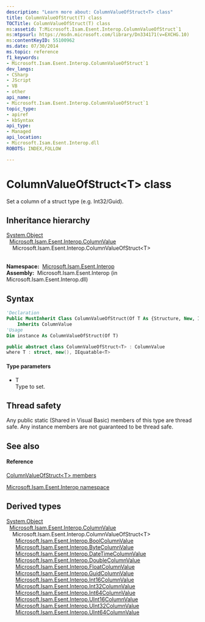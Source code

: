 ```yaml
---
description: "Learn more about: ColumnValueOfStruct<T> class"
title: ColumnValueOfStruct(T) class
TOCTitle: ColumnValueOfStruct(T) class
ms:assetid: T:Microsoft.Isam.Esent.Interop.ColumnValueOfStruct`1
ms:mtpsurl: https://msdn.microsoft.com/library/Dn334171(v=EXCHG.10)
ms:contentKeyID: 55100962
ms.date: 07/30/2014
ms.topic: reference
f1_keywords:
- Microsoft.Isam.Esent.Interop.ColumnValueOfStruct`1
dev_langs:
- CSharp
- JScript
- VB
- other
api_name: 
- Microsoft.Isam.Esent.Interop.ColumnValueOfStruct`1
topic_type: 
- apiref
- kbSyntax
api_type: 
- Managed
api_location: 
- Microsoft.Isam.Esent.Interop.dll
ROBOTS: INDEX,FOLLOW

---
```


# ColumnValueOfStruct\<T\> class

Set a column of a struct type (e.g. Int32/Guid).

## Inheritance hierarchy

[System.Object](/dotnet/api/system.object)  
  [Microsoft.Isam.Esent.Interop.ColumnValue](./columnvalue-class.md)  
    Microsoft.Isam.Esent.Interop.ColumnValueOfStruct\<T\>  
      

**Namespace:**  [Microsoft.Isam.Esent.Interop](./microsoft.isam.esent.interop-namespace.md)  
**Assembly:**  Microsoft.Isam.Esent.Interop (in Microsoft.Isam.Esent.Interop.dll)

## Syntax

``` vb
'Declaration
Public MustInherit Class ColumnValueOfStruct(Of T As {Structure, New, IEquatable(Of T)}) _
    Inherits ColumnValue
'Usage
Dim instance As ColumnValueOfStruct(Of T)
```

``` csharp
public abstract class ColumnValueOfStruct<T> : ColumnValue
where T : struct, new(), IEquatable<T>
```

#### Type parameters

  - T  
    Type to set.

## Thread safety

Any public static (Shared in Visual Basic) members of this type are thread safe. Any instance members are not guaranteed to be thread safe.

## See also

#### Reference

[ColumnValueOfStruct\<T\> members](./columnvalueofstruct-t-members.md)

[Microsoft.Isam.Esent.Interop namespace](./microsoft.isam.esent.interop-namespace.md)

## Derived types

[System.Object](/dotnet/api/system.object)  
  [Microsoft.Isam.Esent.Interop.ColumnValue](./columnvalue-class.md)  
    Microsoft.Isam.Esent.Interop.ColumnValueOfStruct\<T\>  
      [Microsoft.Isam.Esent.Interop.BoolColumnValue](dn334148\(v=exchg.10\).md)  
      [Microsoft.Isam.Esent.Interop.ByteColumnValue](dn334109\(v=exchg.10\).md)  
      [Microsoft.Isam.Esent.Interop.DateTimeColumnValue](dn334238\(v=exchg.10\).md)  
      [Microsoft.Isam.Esent.Interop.DoubleColumnValue](dn273972\(v=exchg.10\).md)  
      [Microsoft.Isam.Esent.Interop.FloatColumnValue](dn350880\(v=exchg.10\).md)  
      [Microsoft.Isam.Esent.Interop.GuidColumnValue](dn350902\(v=exchg.10\).md)  
      [Microsoft.Isam.Esent.Interop.Int16ColumnValue](dn351017\(v=exchg.10\).md)  
      [Microsoft.Isam.Esent.Interop.Int32ColumnValue](dn350992\(v=exchg.10\).md)  
      [Microsoft.Isam.Esent.Interop.Int64ColumnValue](dn351016\(v=exchg.10\).md)  
      [Microsoft.Isam.Esent.Interop.UInt16ColumnValue](dn351247\(v=exchg.10\).md)  
      [Microsoft.Isam.Esent.Interop.UInt32ColumnValue](dn351251\(v=exchg.10\).md)  
      [Microsoft.Isam.Esent.Interop.UInt64ColumnValue](dn351190\(v=exchg.10\).md)
